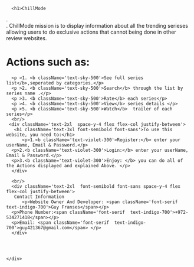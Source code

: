 <div >
      
      <h1>ChillMode 
 </h1>.<br /> .
      ChillMode mission is to display information about all the trending serieses
        allowing users to do exclusive actions that cannot being done in other review websites.  </p>
        <h1 className='text-3xl font-semibold font-sans'> Actions such as:</h1>

      <p >1. <b className='text-sky-500'>See full series list</b>,seperated by categories.</p>
      <p >2. <b className='text-sky-500'>Search</b> through the list by series name .</p>
      <p >3. <b className='text-sky-500'>Rate</b> each series</p>
      <p >4. <b className='text-sky-500'>View</b> series details </p>
      <p >5. <b className='text-sky-500'>Watch</b>  trailer of each series</p>
      <br/>
     <div className='text-2xl  space-y-4 flex flex-col justify-between'>
       <h1 className='text-3xl font-semibold font-sans'>To use this website, you need to:</h1>
          <p>1.<b className='text-violet-300'>Register:</b> enter your userName, Email & Password.</p> 
      <p>2.<b className='text-violet-300'>Login:</b> enter your userName, Email & Password.</p> 
      <p>3.<b className='text-violet-300'>Enjoy: </b> you can do all of the Actions displayed and explained Above. </p> 
      </div>
      
      <br/>
      <div className='text-2xl  font-semibold font-sans space-y-4 flex flex-col justify-between'>
       Contact Information 
          <p>Website Owner And Developer: <span className='font-serif text-indigo-700'>Guy Franses</span></p> 
      <p>Phone Number:<span className='font-serif  text-indigo-700'>+972-534271418</span></p> 
      <p>Email: <span className='font-serif  text-indigo-700'>guy421367@gmail.com</span> </p> 
      </div>


      

    </div>
